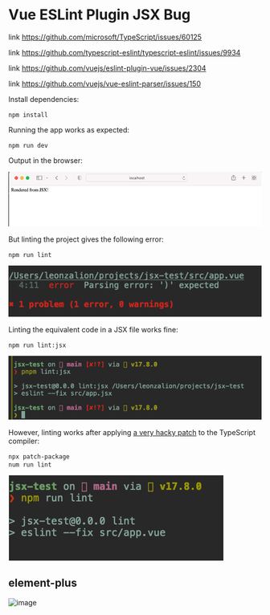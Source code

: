 # Vue ESLint Plugin JSX Bug

link https://github.com/microsoft/TypeScript/issues/60125

link https://github.com/typescript-eslint/typescript-eslint/issues/9934

link https://github.com/vuejs/eslint-plugin-vue/issues/2304

link https://github.com/vuejs/vue-eslint-parser/issues/150


Install dependencies:
```shell
npm install
```

Running the app works as expected:

```shell
npm run dev
```

Output in the browser:

![works](works.png)

But linting the project gives the following error:

```shell
npm run lint
```

![parsing error](parsing-error.png)

Linting the equivalent code in a JSX file works fine:

```shell
npm run lint:jsx
```

![parsing works](parsing-works.png)

However, linting works after applying [a very hacky patch](https://github.com/leonzalion/vue-eslint-plugin-jsx-bug/blob/main/patches/typescript%2B4.6.3.patch) to the TypeScript compiler:

```shell
npx patch-package
num run lint
```

![parsing works patch](parsing-works-patch.png)


## element-plus
<img width="1920" height="1200" alt="image" src="https://github.com/user-attachments/assets/e0b5fe4c-1c09-4d4b-830f-a581aa69a16a" />


